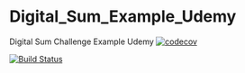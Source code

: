 # Digital_Sum_Example_Udemy
Digital Sum Challenge Example Udemy
[![codecov](https://codecov.io/gh/raje1reddy/Digital_Sum_Example_Udemy/branch/master/graph/badge.svg)](https://codecov.io/gh/raje1reddy/Digital_Sum_Example_Udemy)

[![Build Status](https://travis-ci.org/raje1reddy/Digital_Sum_Example_Udemy.svg?branch=master)](https://travis-ci.org/raje1reddy/Digital_Sum_Example_Udemy)
